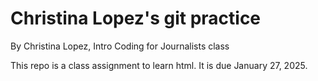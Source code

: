 # Christina Lopez's git practice

By Christina Lopez, Intro Coding for Journalists class

This repo is a class assignment to learn html. It is due January 27, 2025.